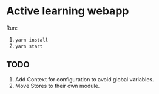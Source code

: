# Active learning webapp

Run:
1. `yarn install`
2. `yarn start`

## TODO

1. Add Context for configuration to avoid global variables.
2. Move Stores to their own module.